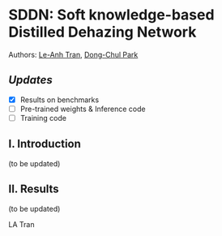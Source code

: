 # SDDN: Soft knowledge-based Distilled Dehazing Network

Authors: [Le-Anh Tran](https://scholar.google.com/citations?user=WzcUE5YAAAAJ&hl=en), [Dong-Chul Park](https://scholar.google.com/citations?user=VZUH4sUAAAAJ&hl=en)

## ***Updates***
- [x] Results on benchmarks
- [ ] Pre-trained weights & Inference code
- [ ] Training code

## I. Introduction

(to be updated)
<!--
Diagram of the framework:

<p align="center">
<img src="docs/d-edn-gtm.png" width="1000">
</p>
 -->
## II. Results

(to be updated)
<!--
### 2.1 Charts

SSIM-Parameters trade-off comparison on Dense-HAZE (top) and NH-HAZE (bottom) datasets:

<p>
<img src="docs/ssim_dense.png" width="500">
<img src="docs/ssim_nh.png" width="500">
</p>


### 2.2 Quantitative Results

<table>
  <tr>
    <th rowspan="2">Method</th>
    <th colspan="2">Dense-HAZE</th>
    <th colspan="2">NH-HAZE</th>
    <th rowspan="2">#Parameters</th>
  </tr>
  <tr>
    <th>PSNR</th>
    <th>SSIM</th>
    <th>PSNR</th>
    <th>SSIM</th>
  </tr>
  <tr>
    <td>DCP (TPAMI’10)</td>
    <td>10.06</td>
    <td>0.3856</td>
    <td>10.57</td>
    <td>0.5196</td>
    <td>-</td>
  </tr>
  <tr>
    <td>DehazeNet (TIP’16)</td>
    <td>13.84</td>
    <td>0.4252</td>
    <td>16.62</td>
    <td>0.5238</td>
    <td>0.01M</td>
  </tr>
  <tr>
    <td>AOD-Net (ICCV’17)</td>
    <td>13.14</td>
    <td>0.4144</td>
    <td>15.40</td>
    <td>0.5693</td>
    <td>0.002M</td>
  </tr>
  <tr>
    <td>GridDehazeNet (ICCV’19)</td>
    <td>13.31</td>
    <td>0.3681</td>
    <td>13.80</td>
    <td>0.5370</td>
    <td>0.96M</td>
  </tr>
  <tr>
    <td>FFA-Net (AAAI’20)</td>
    <td>14.39</td>
    <td>0.4524</td>
    <td>19.87</td>
    <td>0.6915</td>
    <td>4.68M</td>
  </tr>
  <tr>
    <td>MSBDN (CVPR’20)</td>
    <td>15.37</td>
    <td>0.4858</td>
    <td>19.23</td>
    <td>0.7056</td>
    <td>31.35M</td>
  </tr>
  <tr>
    <td>KDDN (CVPR’20)</td>
    <td>14.28</td>
    <td>0.4074</td>
    <td>17.39</td>
    <td>0.5897</td>
    <td>5.99M</td>
  </tr>
  <tr>
    <td>AECR-Net (CVPR’21)</td>
    <td> <b>15.80</b> </td>
    <td>0.4660</td>
    <td>19.88</td>
    <td>0.7173</td>
    <td>2.61M</td>
  </tr>
  <tr>
    <td>EDN-GTM (PCS’22)</td>
    <td>15.43</td>
    <td>0.5200</td>
    <td> <b>20.24</b> </td>
    <td>0.7178</td>
    <td>49.36M</td>
  </tr>
  <tr>
    <td>*** <b>Distilled EDN-GTM (ours)</b> ***</td>
    <td>15.57</td>
    <td> <b>0.5528 (&#8593;6.3%) </b> </td>
    <td>19.76</td>
    <td> <b>0.7229 (&#8593;0.7%)</b> </td>
    <td> <b>2.10M (&#8595;96%)</b> </td>
  </tr>
</table>
 -->



LA Tran
